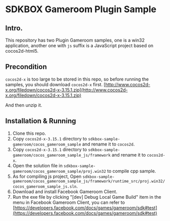 # SDKBOX Gameroom Plugin Sample

## Intro.
This repository has two Plugin Gameroom samples, one is a win32 application, another one with `js` suffix  is a JavaScript project based on cocos2d-html5.

## Precondition
`cocos2d-x` is too large to be stored in this repo, so before running the samples, you should download `cocos2d-x` first.
[http://www.cocos2d-x.org/filedown/cocos2d-x-3.15.1.zip](http://www.cocos2d-x.org/filedown/cocos2d-x-3.15.1.zip)

And then unzip it.

## Installation & Running

1.  Clone this repo.
2.  Copy `cocos2d-x-3.15.1` directory to `sdkbox-sample-gameroom/cocos_gameroom_sample` and rename it to `cocos2d`.
3.  Copy `cocos2d-x-3.15.1` directory to `sdkbox-sample-gameroom/cocos_gameroom_sample_js/framework` and rename it to `cocos2d-x`.
4.  Open the solution file in `sdkbox-sample-gameroom/cocos_gameroom_sample/proj.win32` to compile cpp sample.
5.  As for compiling js project, Open `sdkbox-sample-gameroom/cocos_gameroom_sample_js/framework/runtime_src/proj.win32/cocos_gameroom_sample_js.sln`.
6.  Download and install Facebook Gameroom Client.
7.  Run the exe file by clicking "[dev] Debug Local Game Build" item in the menu in Facebook Gameroom Client, you can refer to [https://developers.facebook.com/docs/games/gameroom/sdk#test](https://developers.facebook.com/docs/games/gameroom/sdk#test)

